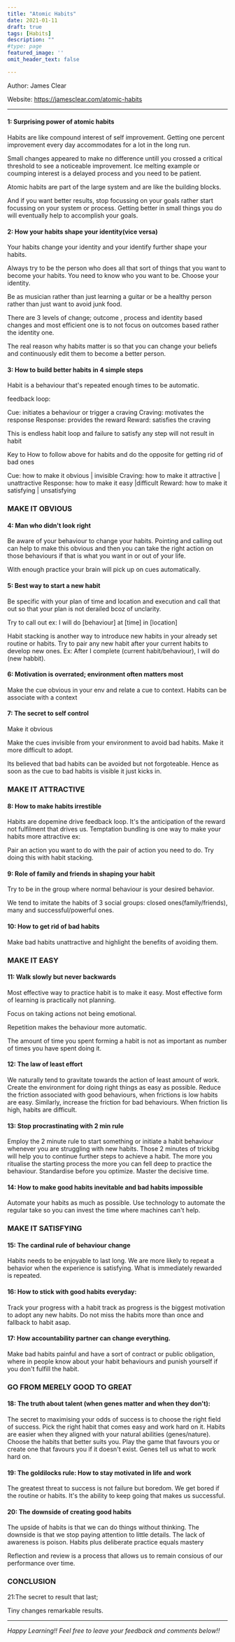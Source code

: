 ```yaml
---
title: "Atomic Habits"
date: 2021-01-11
draft: true
tags: [Habits]
description: ""
#type: page
featured_image: ''
omit_header_text: false

---
```


Author: James Clear

Website: https://jamesclear.com/atomic-habits

____

#### 1: Surprising power of  atomic habits

Habits are like compound interest of self improvement. Getting one percent improvement every day accommodates for a lot in the long run.

Small changes appeared to make no difference untill you crossed a critical threshold to see a noticeable improvement. Ice melting example or coumping interest is a delayed process and you need to be patient.

Atomic habits are part of the large system and are like the building blocks.

And if you want better results, stop focussing on your goals rather start focussing on your system or process. Getting better in small things you do will eventually help to accomplish your goals.

#### 2: How your habits shape your identity(vice versa)

Your habits change your identity and your identify further shape your habits.

Always try to be the person who does all that sort of things that you want to become your habits. You need to know who you want to be. Choose your identity.

Be as musician rather than just learning a guitar or be a healthy person rather than just want to avoid junk food.

There are 3 levels of change; outcome , process and identity based changes and most efficient one is to not focus on outcomes based rather the identity one.

The real reason why habits matter is so that you can change your beliefs and continuously edit them to become a better person.

#### 3: How to build better habits in 4 simple steps

Habit is a behaviour that's repeated enough times to be automatic.
 
feedback loop:

Cue: initiates a behaviour or trigger a craving 
Craving: motivates the response
Response: provides the reward
Reward: satisfies the craving

This is endless habit loop and failure to satisfy any step will not result in habit

Key to How to follow above for habits and do the opposite for getting rid of bad ones

Cue: how to make it obvious | invisible
Craving: how to make it attractive | unattractive
Response: how to make it easy |difficult
Reward: how to make it satisfying | unsatisfying

### MAKE IT OBVIOUS

#### 4: Man who didn't look right

Be aware of your behaviour to change your habits. Pointing and calling out can help to make this obvious and then you can take the right action on those behaviours if that is what you want in or out of your life.

With enough practice your brain will pick up on cues automatically.

#### 5: Best way to start a new habit

Be specific with your plan of time and location and execution and call that out so that your plan is not derailed bcoz of unclarity.

Try to call out ex:
I will do [behaviour] at [time] in [location]

Habit stacking is another way to introduce new habits in your already set routine or habits. Try to pair any new habit after your current habits to develop new ones. Ex:
After I complete (current habit/behaviour), I will do (new habbit).

#### 6: Motivation is overrated; environment often matters most

Make the cue obvious in your env and relate a cue to context. Habits can be associate with a context

#### 7: The secret to self control

Make it obvious

Make the cues invisible from your environment to avoid bad habits.
Make it more difficult to adopt.

Its believed that bad habits can be avoided but not forgoteable. Hence as soon as the cue to bad habits  is visible it just kicks in.

### MAKE IT ATTRACTIVE

#### 8: How to make habits irrestible


Habits are dopemine drive feedback loop.  It's the anticipation of the reward not fulfilment that drives us. Temptation bundling is one way to make your habits more attractive ex:

Pair an action you want to do with the pair of action you need to do. Try doing this with habit stacking.

#### 9: Role of family and friends in shaping your habit

Try to be in the group where normal behaviour is your desired behavior. 

We tend to imitate the habits of 3 social groups: closed ones(family/friends), many and successful/powerful ones.

#### 10: How to get rid of bad habits

Make bad habits unattractive and highlight the benefits of avoiding them. 

### MAKE IT EASY

#### 11: Walk slowly but never backwards

Most effective way to practice habit is to make it easy.
Most effective form of learning is practically not planning.

Focus on taking actions not being emotional.

Repetition makes the behaviour more automatic.

The amount of time you spent forming a habit is not as important as number of times you have spent doing it.
 
#### 12: The law of least effort

We naturally tend to gravitate towards the action of least amount of work.
Create the environment for doing right things as easy as possible.
Reduce the friction associated with good behaviours, when frictions is low habits are easy. Similarly, increase the friction for bad behaviours. When friction Iis high, habits are difficult.

#### 13: Stop procrastinating with 2 min rule

Employ the 2 minute rule to start something or initiate a habit behaviour whenever you are struggling with new habits. Those 2 minutes of trickibg will help you to continue further steps to achieve a habit.
The more you ritualise the starting process the more you can fell deep to practice the behaviour.
Standardise before you optimize. 
Master the decisive time.

#### 14: How to make good habits inevitable and bad habits impossible

Automate your habits as much as possible. Use technology to automate the regular take so you can invest the time where machines can't help.

### MAKE IT SATISFYING

#### 15: The cardinal rule of behaviour change

Habits needs to be enjoyable to last long. We are more likely to repeat a behavior when the experience is satisfying.
What is immediately rewarded is repeated.

#### 16: How to stick with good habits everyday:

Track your progress with a habit track as progress is the biggest motivation to adopt any new habits.
Do not miss the habits more than once and fallback to habit asap.

#### 17: How accountability partner can change everything.

Make bad habits painful and have a sort of contract or public obligation, where in people know about your habit behaviours and  punish yourself if you don't fulfill the habit.

### GO FROM MERELY GOOD TO GREAT

#### 18: The truth about talent (when genes matter and when they don't):

The secret to maximising your odds of success is to choose the right field of success. Pick the right habit that comes easy and work hard on it. 
Habits are easier when they aligned with your natural abilities (genes/nature). 
Choose the habits that better suits you. Play the game that favours you or create one that favours you if it doesn't exist.
Genes tell us what to work hard on.

#### 19: The goldilocks rule: How to stay motivated in life and work

The greatest threat to success is not failure but boredom. We get bored if the routine or habits. It's the ability to keep going that makes us successful.

#### 20: The downside of creating good habits

The upside of habits is that we can do things without thinking. The downside is that we stop paying attention to little details. The lack of awareness is poison.
Habits plus deliberate practice equals mastery 

Reflection and review is a process that allows us to remain consious of our performance over time.

### CONCLUSION

21:The secret to result that last;

Tiny changes remarkable results.

____







































*Happy Learning!! Feel free to leave your feedback and comments below!!*
